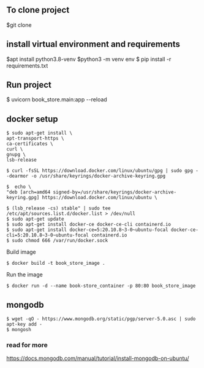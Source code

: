 ## To clone project
$git clone

## install virtual environment and requirements
$apt install python3.8-venv
$python3 -m venv env
$ pip install -r requirements.txt

## Run project
$ uvicorn book_store.main:app --reload

## docker setup

    $ sudo apt-get install \
    apt-transport-https \
    ca-certificates \
    curl \
    gnupg \
    lsb-release

    $ curl -fsSL https://download.docker.com/linux/ubuntu/gpg | sudo gpg --dearmor -o /usr/share/keyrings/docker-archive-keyring.gpg

    $  echo \
    "deb [arch=amd64 signed-by=/usr/share/keyrings/docker-archive-keyring.gpg] https://download.docker.com/linux/ubuntu \
    
    $ (lsb_release -cs) stable" | sudo tee /etc/apt/sources.list.d/docker.list > /dev/null
    $ sudo apt-get update
    $ sudo apt-get install docker-ce docker-ce-cli containerd.io
    $ sudo apt-get install docker-ce=5:20.10.8~3-0~ubuntu-focal docker-ce-cli=5:20.10.8~3-0~ubuntu-focal containerd.io
    $ sudo chmod 666 /var/run/docker.sock
 Build image 
    
    $ docker build -t book_store_image .
  
 Run the image 
 
    $ docker run -d --name book-store_container -p 80:80 book_store_image


## mongodb

    $ wget -qO - https://www.mongodb.org/static/pgp/server-5.0.asc | sudo apt-key add -
    $ mongosh
### read  for more
https://docs.mongodb.com/manual/tutorial/install-mongodb-on-ubuntu/
